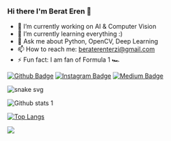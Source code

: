 ### Hi there I'm Berat Eren 👋


- 🔭 I’m currently working on AI & Computer Vision
- 🌱 I’m currently learning everything :) 
- 💬 Ask me about Python, OpenCV, Deep Learning
- 📫 How to reach me: beraterenterzi@gmail.com
- ⚡ Fun fact: I am fan of Formula 1 :racing_car:



[![Github Badge](https://img.shields.io/badge/-Github-000?style=quare&labelColor=000&logo=Github&logoColor=white&link=link)](https://github.com/beraterenterzi) 
[![Instagram Badge](https://img.shields.io/badge/-Instagram-C13584?style=flat-quare&labelColor=C13584&logo=instagram&logoColor=white&link=link)](https://www.instagram.com/beraterenterzi) 
[![Medium Badge](https://img.shields.io/badge/-Medium-757575?style=flat-quare&labelColor=757575&logo=Medium&logoColor=white&link=link)](https://medium.com/@beraterenterzi)

![snake svg](https://github.com/beraterenterzi/beraterenterzi/github-contribution-grid-snake.svg) <br>

![Github stats 1](https://github-readme-stats.vercel.app/api?username=beraterenterzi&show_icons=true&theme=gradient) 



[![Top Langs](https://github-readme-stats.vercel.app/api/top-langs/?username=beraterenterzi)](https://github.com/beraterenterzi/github-readme-stats)


![](https://visitor-badge.laobi.icu/badge?page_id=beraterenterzi.beraterenterzi)



